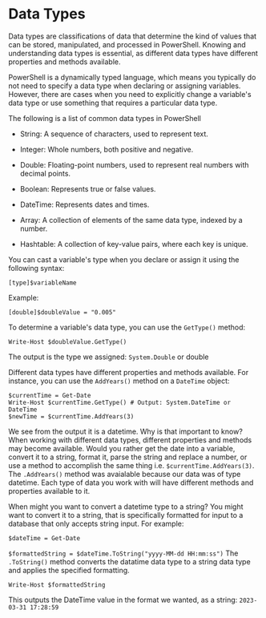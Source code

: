 # Data Types

Data types are classifications of data that determine the kind of values that can be stored, manipulated, and processed in PowerShell. Knowing and understanding data types is essential, as different data types have different properties and methods available.

PowerShell is a dynamically typed language, which means you typically do not need to specify a data type when declaring or assigning variables. However, there are cases when you need to explicitly change a variable's data type or use something that requires a particular data type.

The following is a list of common data types in PowerShell

- String: A sequence of characters, used to represent text.

- Integer: Whole numbers, both positive and negative.

- Double: Floating-point numbers, used to represent real numbers with decimal points.

- Boolean: Represents true or false values.

- DateTime: Represents dates and times.

- Array: A collection of elements of the same data type, indexed by a number.

- Hashtable: A collection of key-value pairs, where each key is unique.

You can cast a variable's type when you declare or assign it using the following syntax:

`[type]$variableName`

Example:

`[double]$doubleValue = "0.005"`

To determine a variable's data type, you can use the `GetType()` method:

`Write-Host $doubleValue.GetType()`

The output is the type we assigned: `System.Double` or double

Different data types have different properties and methods available. For instance, you can use the `AddYears()` method on a `DateTime` object:
```
$currentTime = Get-Date
Write-Host $currentTime.GetType() # Output: System.DateTime or DateTime
$newTime = $currentTime.AddYears(3)
```
We see from the output it is a datetime.  Why is that important to know?  When working with different data types, different properties and methods may become available.  Would you rather get the date into a variable, convert it to a string, format it, parse the string and replace a number, or use a method to accomplish the same thing i.e. `$currentTime.AddYears(3)`.  The `.AddYears()` method was avaialable because our data was of type datetime.  Each type of data you work with will have different methods and properties available to it.

When might you want to convert a datetime type to a string? You might want to convert it to a string, that is specifically formatted for input to a database that only accepts string input. For example:

`$dateTime = Get-Date`

`$formattedString = $dateTime.ToString("yyyy-MM-dd HH:mm:ss")`
The `.ToString()` method converts the datatime data type to a string data type and applies the specified formatting.

`Write-Host $formattedString`

This outputs the DateTime value in the format we wanted, as a string:
`2023-03-31 17:28:59`
